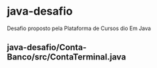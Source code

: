 # java-desafio
Desafio proposto pela Plataforma de Cursos dio Em Java
## java-desafio/Conta-Banco/src/ContaTerminal.java
